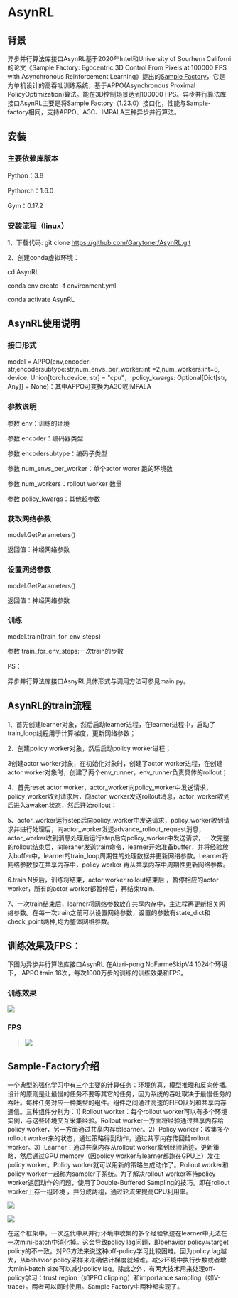 #  AsynRL 


## 背景

异步并行算法库接口AsynRL基于2020年Intel和University of Sourhern Californi的论文《Sample Factory: Egocentric 3D Control From Pixels at 100000 FPS with Asynchronous Reinforcement Learning》提出的[Sample Factory](https://github.com/alex-petrenko/sample-factory)，它是为单机设计的高吞吐训练系统，基于APPO(Asynchronous Proximal PolicyOptimization)算法。能在3D控制场景达到100000 FPS。异步并行算法库接口AsynRL主要是将Sample Factory（1.23.0）接口化，性能与Sample-factory相同，支持APPO、A3C、IMPALA三种异步并行算法。

## 安装
### 主要依赖库版本

Python：3.8

Pythorch：1.6.0

Gym：0.17.2

### 安装流程（linux）

1、下载代码: git clone https://github.com/Garytoner/AsynRL.git

2、创建conda虚拟环境：

cd AsynRL

conda env create -f environment.yml

conda activate AsynRL

## AsynRL使用说明

### 接口形式

model = APPO(env,encoder: str,encodersubtype:str,num_envs_per_worker:int =2,num_workers:int=8,  device: Union[torch.device, str] = "cpu"， policy_kwargs: Optional[Dict[str, Any]] = None)：其中APPO可变换为A3C或IMPALA

### 参数说明

参数 env：训练的环境

参数 encoder：编码器类型

参数 encodersubtype：编码子类型

参数 num_envs_per_worker：单个actor worer 跑的环境数

参数 num_workers：rollout worker 数量

参数 policy_kwargs：其他超参数 

### 获取网络参数

model.GetParameters()

返回值：神经网络参数

### 设置网络参数

model.GetParameters()

返回值：神经网络参数

### 训练

model.train(train_for_env_steps)

参数 train_for_env_steps:一次train的步数 

PS：

异步并行算法库接口AsnyRL具体形式与调用方法可参见main.py。


## AsynRL的train流程

1、首先创建learner对象，然后启动learner进程，在learner进程中，启动了train_loop线程用于计算梯度，更新网络参数；

2、创建policy worker对象，然后启动policy worker进程；

3创建actor worker对象，在初始化对象时，创建了actor worker进程，在创建actor worker对象时，创建了两个env_runner，env_runner负责具体的rollout；

4、首先reset  actor worker，actor_worker向policy_worker中发送请求，policy_worker收到请求后，向actor_worker发送rollout消息，actor_worker收到后进入awaken状态，然后开始rollout；

5、actor_worker运行step后向policy_worker中发送请求，policy_worker收到请求并进行处理后，向actor_worker发送advance_rollout_request消息，actor_worker收到消息处理后运行step后向policy_worker中发送请求，一次完整的rollout结束后，向leraner发送train命令，learner开始准备buffer，并将经验放入buffer中，learner的train_loop周期性的处理数据并更新网络参数。Learner将网络参数放在共享内存中，policy worker 再从共享内存中周期性更新网络参数。

6.train N步后，训练将结束，actor worker  rollout结束后 ，暂停相应的actor worker，所有的actor worker都暂停后，再结束train.

7、一次train结束后，learner将网络参数放在共享内存中，主进程再更新相关网络参数。在每一次train之前可以设置网络参数，设置的参数有state_dict和check_point两种,均为整体网络参数。

## 训练效果及FPS：

下图为异步并行算法库接口AsynRL 在Atari-pong NoFarmeSkipV4 1024个环境下， APPO train 16次，每次1000万步的训练的训练效果和FPS。

### 训练效果

<p>
    <img src="./images/image3.png"/>
</p>

### FPS

> <p>
>     <img src="./images/image4.png"/>
> </p>

## Sample-Factory介绍

一个典型的强化学习中有三个主要的计算任务：环境仿真，模型推理和反向传播。设计的原则是让最慢的任务不要等其它的任务，因为系统的吞吐取决于最慢任务的吞吐。每种任务对应一种类型的组件。组件之间通过高速的FIFO队列和共享内存通信。三种组件分别为：1) Rollout worker：每个rollout worker可以有多个环境实例，与这些环境交互采集经验。Rollout worker一方面将经验通过共享内存给policy worker，另一方面通过共享内存给learner。2）Policy worker：收集多个rollout worker来的状态，通过策略得到动作，通过共享内存传回给rollout worker。3）Learner：通过共享内存从rollout worker拿到经验轨迹，更新策略，然后通过GPU memory（因policy worker与learner都跑在GPU上）发往policy worker。Policy worker就可以用新的策略生成动作了。Rollout worker和policy worker一起称为sampler子系统。为了解决rollout worker等待policy worker返回动作的问题，使用了Double-Buffered Sampling的技巧。即在rollout worker上存一组环境 ，并分成两组，通过轮流来提高CPU利用率。

<p>
    <img src="./images/image1.png"/>
</p>

<p>
    <img src="./images/image2.png"/>
</p>


在这个框架中，一次迭代中从并行环境中收集的多个经验轨迹在learner中无法在一次mini-batch中消化掉。这会导致policy lag问题，即behavior policy与target policy的不一致。对PG方法来说这种off-policy学习比较困难。因为policy lag越大，从behavior policy采样来准确估计梯度就越难。减少环境中执行步数或者增大mini-batch size可以减少policy lag。除此之外，有两大技术用来处理off-policy学习：trust region（如PPO clipping）和importance sampling（如V-trace）。两者可以同时使用。Sample Factory中两种都实现了。
